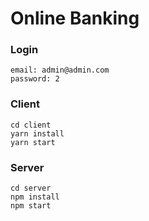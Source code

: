 # Online Banking

### Login
```
email: admin@admin.com
password: 2
```

### Client
```
cd client
yarn install
yarn start
```

### Server
```
cd server
npm install
npm start
```
